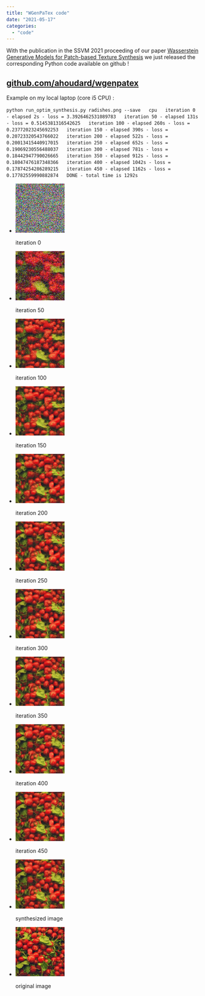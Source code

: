 ```yaml
---
title: "WGenPaTex code"
date: "2021-05-17"
categories: 
  - "code"
---
```


With the publication in the SSVM 2021 proceeding of our paper [Wasserstein Generative Models for Patch-based Texture Synthesis](https://link.springer.com/chapter/10.1007/978-3-030-75549-2_22) we just released the corresponding Python code available on github !

## [github.com/ahoudard/wgenpatex](http://github.com/ahoudard/wgenpatex)

Example on my local laptop (core i5 CPU) :

`python run_optim_synthesis.py radishes.png --save  
cpu  
iteration 0 - elapsed 2s - loss = 3.3926462531089783  
iteration 50 - elapsed 131s - loss = 0.5145381316542625  
iteration 100 - elapsed 260s - loss = 0.23772023245692253  
iteration 150 - elapsed 390s - loss = 0.20723320543766022  
iteration 200 - elapsed 522s - loss = 0.20013415440917015  
iteration 250 - elapsed 652s - loss = 0.19069230556488037  
iteration 300 - elapsed 781s - loss = 0.18442947790026665  
iteration 350 - elapsed 912s - loss = 0.18047476187348366  
iteration 400 - elapsed 1042s - loss = 0.17874254286289215  
iteration 450 - elapsed 1162s - loss = 0.17782559990882874  
DONE - total time is 1292s`

- ![](images/it0-3.png)
    
    iteration 0
    
- ![](images/it50-2.png)
    
    iteration 50
    
- ![](images/it100-1.png)
    
    iteration 100
    
- ![](images/it150-1.png)
    
    iteration 150
    
- ![](images/it200-1.png)
    
    iteration 200
    
- ![](images/it250-1.png)
    
    iteration 250
    
- ![](images/it300-1.png)
    
    iteration 300
    
- ![](images/it350-1.png)
    
    iteration 350
    
- ![](images/it400-1.png)
    
    iteration 400
    
- ![](images/it450-1.png)
    
    iteration 450
    
- ![](images/synthesized-1.png)
    
    synthesized image
    
- ![](images/original.png)
    
    original image
